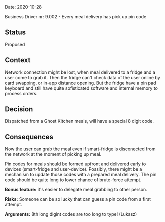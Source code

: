 Date: 2020-10-28

Business Driver nr: 9.002 - Every meal delivery has pick up pin code

## Status 

Proposed

## Context

Network connection might be lost, when meal delivered to a fridge and a user come to grab it. Then the fridge can't check data of the user online by card swapping, or in-app distance opening. 
But the fridge have a pin pad keyboard and still have quite sofisticated software and internal memory to process orders. 

## Decision

Dispatched from a Ghost Kitchen meals, will have a special 8 digit code. 

## Consequences

Now the user can grab the meal even if smart-fridge is disconected from the network at the moment of picking up meal. 

Pin codes for meals should be formed upfront and delivered early to devices (smart-fridge and user-device). Possibly, there might be a mechanism to update those codes with a prepared meal delivery. The pin code should be quite long to lower chance of brute-force attempt.   

**Bonus feature:** it's easier to delegate meal grabbing to other person. 

**Risks:** Someone can be so lucky that can guess a pin code from a first attempt. 

**Arguments:** 8th long digint codes are too long to type! (Lukasz)
